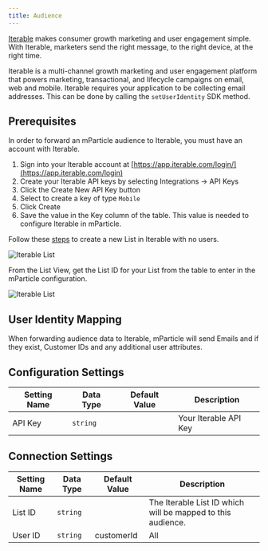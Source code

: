 ```yaml
---
title: Audience
---
```


[Iterable](https://www.iterable.com) makes consumer growth marketing and user engagement simple. With Iterable, marketers send the right message, to the right device, at the right time.


Iterable is a multi-channel growth marketing and user engagement platform that powers marketing, transactional, and lifecycle campaigns on email, web and mobile.  Iterable requires your application to be collecting email addresses.  This can be done by calling the `setUserIdentity` SDK method.

## Prerequisites

In order to forward an mParticle audience to Iterable, you must have an account with Iterable.

1. Sign into your Iterable account at [https://app.iterable.com/login/](https://app.iterable.com/login)
2. Create your Iterable API keys by selecting Integrations -> API Keys
3. Click the Create New API Key button
4. Select to create a key of type `Mobile`
5. Click Create
6. Save the value in the Key column of the table.  This value is needed to configure Iterable in mParticle.

Follow these [steps](https://support.iterable.com/hc/en-us/articles/115000770906-Importing-User-Lists-) to create a new List in Iterable with no users.   

![Iterable List](/images/iterable-import-list1.png)

From the List View, get the List ID for your List from the table to enter in the mParticle configuration.

![Iterable List](/images/iterable-listid1.png)

## User Identity Mapping

When forwarding audience data to Iterable, mParticle will send Emails and if they exist, Customer IDs and any additional user attributes. 

## Configuration Settings

Setting Name | Data Type | Default Value | Description 
|---|---|---|---
|API Key|`string` | | Your Iterable API Key|

## Connection Settings

Setting Name | Data Type | Default Value | Description
|---|---|---|---|
|List ID | `string` | | The Iterable List ID which will be mapped to this audience.|
|User ID | `string` | customerId | All| Select which user identity to forward to Iterable as your customer's user ID. |
